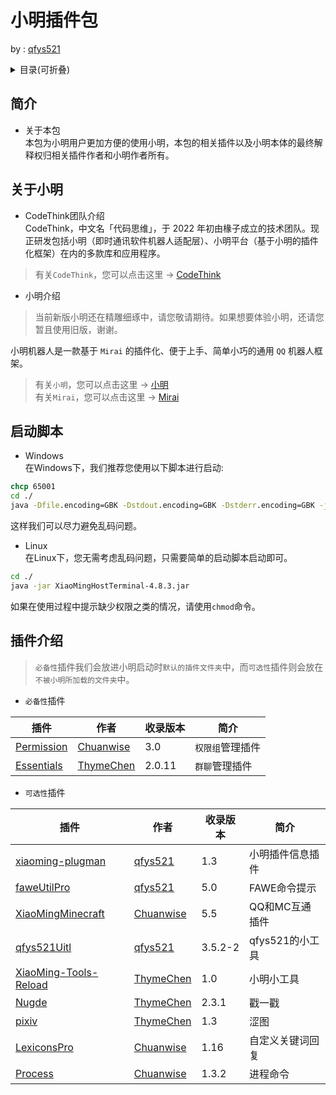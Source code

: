 # 小明插件包   

by : [qfys521](https://github.com/qfys521)

<details>  

<summary> 目录(可折叠)</summary>      
      ---
> 1.[简介](#%E7%AE%80%E4%BB%8B)    
>>  - 关于本包   

> 2. [关于小明](#%E5%85%B3%E4%BA%8E%E5%B0%8F%E6%98%8E)   
>>  - CodeThink团队介绍
>>  - 小明介绍   

> 3. [启动脚本](#%E5%90%AF%E5%8A%A8%E8%84%9A%E6%9C%AC)   
>>  - Linux下   
>>  - Windows下   

> 4. [插件介绍](#%E6%8F%92%E4%BB%B6%E4%BB%8B%E7%BB%8D)   
>>  - 必备性安装插件   [->](./plugins/README.md)
>>>   1.Permission   
>>>   2.Essentials   
>>  - 选择性安装插件   [->](./[可选插件]/READNE.md)
>>>   1.xiaoming-plugman   
>>>   2.faweUtilPro   
>>>   3.XiaoMingMinecraft   
>>>   4.qfys521Uitl   
>>>   5.XiaoMing-Tools-Reload   
>>>   6.Nudge   
>>>   7.pixiv   
>>>   8.LexiconsPro   
>>>   9.Process   

</details>

## 简介     
- 关于本包    
本包为小明用户更加方便的使用小明，本包的相关插件以及小明本体的最终解释权归相关插件作者和小明作者所有。   
## 关于小明    
- CodeThink团队介绍   
   CodeThink，中文名「代码思维」，于 2022 年初由椽子成立的技术团队。现正研发包括小明（即时通讯软件机器人适配层）、小明平台（基于小明的插件化框架）在内的多款库和应用程序。         
>   有关`CodeThink`，您可以点击这里 ->   [CodeThink](https://github.com/codethink-cn)         
- 小明介绍         
> 当前新版小明还在精雕细琢中，请您敬请期待。如果想要体验小明，还请您暂且使用旧版，谢谢。           

小明机器人是一款基于 `Mirai` 的插件化、便于上手、简单小巧的通用 `QQ` 机器人框架。           

> 有关`小明`，您可以点击这里 -> [小明](https://github.com/codethink-cn/xiaoming)               
> 有关`Mirai`，您可以点击这里 -> [Mirai](https://github.com/mamoe/mirai)               
## 启动脚本   
 - Windows   
在Windows下，我们推荐您使用以下脚本进行启动:   
``` bat or cmd
chcp 65001
cd ./
java -Dfile.encoding=GBK -Dstdout.encoding=GBK -Dstderr.encoding=GBK -jar XiaoMingHostTerminal-4.8.3.jar
```
这样我们可以尽力避免乱码问题。   
 - Linux   
在Linux下，您无需考虑乱码问题，只需要简单的启动脚本启动即可。
``` sh
cd ./
java -jar XiaoMingHostTerminal-4.8.3.jar
```   

如果在使用过程中提示缺少权限之类的情况，请使用`chmod`命令。
## 插件介绍       
>  `必备性`插件我们会放进小明启动时`默认的插件文件夹`中，而`可选性`插件则会放在`不被小明所加载的文件夹`中。        


 - `必备性`插件   


 | 插件 | 作者 | 收录版本 | 简介 |
 | ---- | ----| ---- | ---- |
 | [Permission](./plugins/) | [Chuanwise](https://github.com/Chuanwise) | 3.0 | `权限组`管理插件 |
 | [Essentials](./plugins/) | [ThymeChen](https://github.com/ThymeChen) | 2.0.11 | `群聊`管理插件 |
 - `可选性`插件   


 | 插件 | 作者 | 收录版本 | 简介 |
 | ---- | ----| ---- | ---- |
 | [xiaoming-plugman](./[可选插件]) | [qfys521](https://github.com/qfys521) | 1.3 | 小明插件信息插件 |
 | [faweUtilPro](./[可选插件]) | [qfys521](https://github.com/qfys521) | 5.0 | FAWE命令提示 |
 | [XiaoMingMinecraft](./[可选插件]) | [Chuanwise](https://github.com/Chuanwise) | 5.5| QQ和MC互通插件 |
 | [qfys521Uitl](./[可选插件]) | [qfys521](https://github.com/qfys521) | 3.5.2-2 | qfys521的小工具 |
 | [XiaoMing-Tools-Reload](./[可选插件]) | [ThymeChen](https://github.com/ThymeChen) | 1.0 | 小明小工具 |
 | [Nugde](./[可选插件]) | [ThymeChen](https://github.com/ThymeChen) | 2.3.1 | 戳一戳 |
 | [pixiv](./[可选插件]) | [ThymeChen](https://github.com/ThymeChen) | 1.3 | 涩图 |
 | [LexiconsPro](./[可选插件]) | [Chuanwise](https://github.com/Chuanwise) | 1.16 | 自定义关键词回复 |
 | [Process](./[可选插件]) | [Chuanwise](https://github.com/Chuanwise) | 1.3.2 | 进程命令 |
